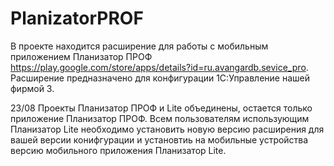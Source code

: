 # PlanizatorPROF
В проекте находится расширение для работы с мобильным приложением Планизатор ПРОФ https://play.google.com/store/apps/details?id=ru.avangardb.sevice_pro. Расширение предназначено для конфигурации 1С:Управление нашей фирмой 3. 

23/08 Проекты Планизатор ПРОФ и Lite объединены, остается только приложение Планизатор ПРОФ. Всем пользователям использующим Планизатор Lite необходимо установить новую версию расширения для вашей версии конифгурации и установтиь на мобильные устройства версию мобильного приложения Планизатор Lite.
